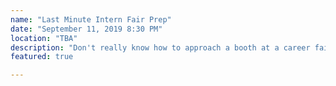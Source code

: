 ```yaml
---
name: "Last Minute Intern Fair Prep"
date: "September 11, 2019 8:30 PM"
location: "TBA"
description: "Don't really know how to approach a booth at a career fair or talk about yourself to an interviewer? Come to our workshop!"
featured: true

---
```

